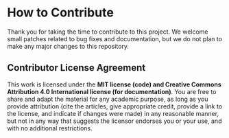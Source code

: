 # How to Contribute

Thank you for taking the time to contribute to this project. We welcome small patches related to bug fixes and documentation, but we do not plan to make any major changes to this repository.

## Contributor License Agreement
This work is licensed under the **MIT license (code) and Creative Commons Attribution 4.0 International license (for documentation)**. 
You are free to share and adapt the material for any academic purpose, as long as you provide attribution (cite the articles, give appropriate credit, provide a link to the license, and indicate if changes were made) in any reasonable manner, but not in any way that suggests the licensor endorses you or your use, and with no additional restrictions.
